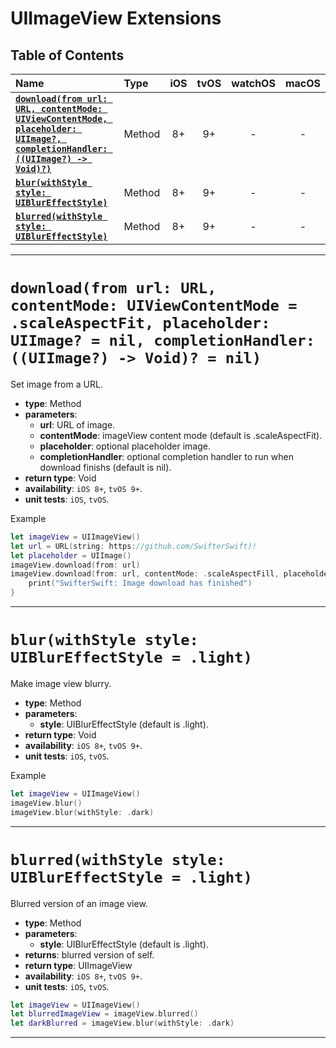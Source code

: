 # UIImageView Extensions

## Table of Contents

| Name | Type | iOS | tvOS | watchOS | macOS |
|:--- | :--- | :---: | :---: | :---: | :---: |
| [**`download(from url: URL, contentMode: UIViewContentMode, placeholder: UIImage?, completionHandler: ((UIImage?) -> Void)?)`**](#downloadfrom-url-url-contentmode-uiviewcontentmode--scaleaspectfit-placeholder-uiimage--nil-completionhandler-uiimage---void--nil) | Method | 8+ | 9+ | - | - |
| [**`blur(withStyle style: UIBlurEffectStyle)`**](#blurwithstyle-style-uiblureffectstyle--light) | Method | 8+ | 9+ | - | - |
| [**`blurred(withStyle style: UIBlurEffectStyle)`**](#blurredwithstyle-style-uiblureffectstyle--light) | Method | 8+ | 9+ | - | - |


---


# `download(from url: URL, contentMode: UIViewContentMode = .scaleAspectFit, placeholder: UIImage? = nil, completionHandler: ((UIImage?) -> Void)? = nil)`
Set image from a URL.

- **type**: Method
- **parameters**:
    - **url**: URL of image.
    - **contentMode**: imageView content mode (default is .scaleAspectFit).
    - **placeholder**: optional placeholder image.
    - **completionHandler**: optional completion handler to run when download finishs (default is nil).
- **return type**: Void
- **availability**: `iOS 8+`, `tvOS 9+`.
- **unit tests**: `iOS`, `tvOS`.

Example

```swift
let imageView = UIImageView()
let url = URL(string: https://github.com/SwifterSwift)!
let placeholder = UIImage()
imageView.download(from: url)
imageView.download(from: url, contentMode: .scaleAspectFill, placeholder: placeholder) { (image: UIImage?) in
    print("SwifterSwift: Image download has finished")
}
```


---


# `blur(withStyle style: UIBlurEffectStyle = .light)`
Make image view blurry.

- **type**: Method
- **parameters**:
    - **style**: UIBlurEffectStyle (default is .light).
- **return type**: Void
- **availability**: `iOS 8+`, `tvOS 9+`.
- **unit tests**: `iOS`, `tvOS`.

Example

```swift
let imageView = UIImageView()
imageView.blur()
imageView.blur(withStyle: .dark)
```


---


# `blurred(withStyle style: UIBlurEffectStyle = .light)`
Blurred version of an image view.

- **type**: Method
- **parameters**:
    - **style**: UIBlurEffectStyle (default is .light).
- **returns**: blurred version of self.
- **return type**: UIImageView
- **availability**: `iOS 8+`, `tvOS 9+`.
- **unit tests**: `iOS`, `tvOS`.

```swift
let imageView = UIImageView()
let blurredImageView = imageView.blurred()
let darkBlurred = imageView.blur(withStyle: .dark)
```

---
